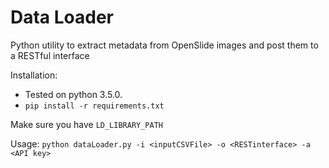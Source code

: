 # Data Loader

Python utility to extract metadata from OpenSlide images and post them to a RESTful interface

Installation:
* Tested on python 3.5.0.
* `pip install -r requirements.txt`

Make sure you have `LD_LIBRARY_PATH`

Usage:
`python dataLoader.py -i <inputCSVFile> -o <RESTinterface> -a <API key>`


